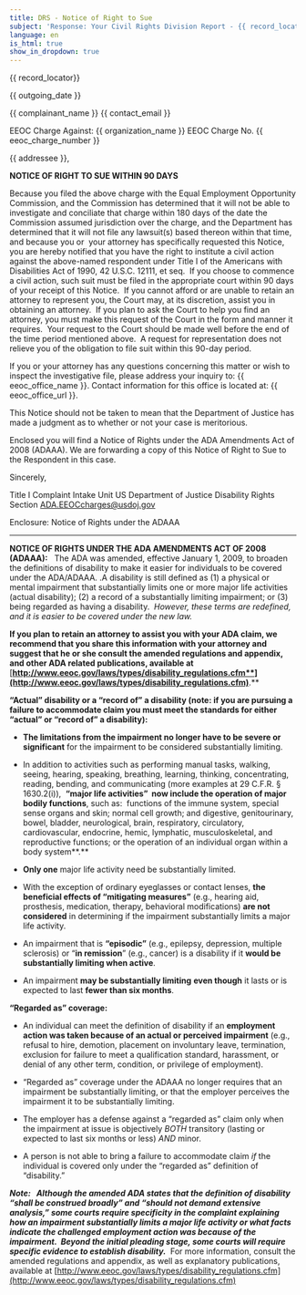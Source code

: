 ```yaml
---
title: DRS - Notice of Right to Sue
subject: 'Response: Your Civil Rights Division Report - {{ record_locator }} from the {{ section_name }} Section'
language: en
is_html: true
show_in_dropdown: true
---
```


{{ record_locator}}

{{ outgoing_date }}

{{ complainant_name }}
{{ contact_email }}

EEOC Charge Against: {{ organization_name }}
EEOC Charge No. {{ eeoc_charge_number }}

{{ addressee }},

**NOTICE OF RIGHT TO SUE WITHIN 90 DAYS**

Because you filed the above charge with the Equal Employment Opportunity Commission, and the Commission has determined that it will not be able to investigate and conciliate that charge within 180 days of the date the Commission assumed jurisdiction over the charge, and the Department has determined that it will not file any lawsuit(s) based thereon within that time, and because you or  your attorney has specifically requested this Notice, you are hereby notified that you have the right to institute a civil action against the above-named respondent under Title I of the Americans with Disabilities Act of 1990, 42 U.S.C. 12111, et seq.  If you choose to commence a civil action, such suit must be filed in the appropriate court within 90 days of your receipt of this Notice.  If you cannot afford or are unable to retain an attorney to represent you, the Court may, at its discretion, assist you in obtaining an attorney.  If you plan to ask the Court to help you find an attorney, you must make this request of the Court in the form and manner it requires.  Your request to the Court should be made well before the end of the time period mentioned above.  A request for representation does not relieve you of the obligation to file suit within this 90-day period.   

If you or your attorney has any questions concerning this matter or wish to inspect the investigative file, please address your inquiry to: {{ eeoc_office_name }}. Contact information for this office is located at: {{ eeoc_office_url }}.  

This Notice should not be taken to mean that the Department of Justice has made a judgment as to whether or not your case is meritorious.

Enclosed you will find a Notice of Rights under the ADA Amendments Act of 2008 (ADAAA). We are forwarding a copy of this Notice of Right to Sue to the Respondent in this case.

Sincerely,

Title I Complaint Intake Unit
US Department of Justice
Disability Rights Section
[ADA.EEOCcharges@usdoj.gov](mailto:ADA.EEOCcharges@usdoj.gov)

Enclosure:
Notice of Rights under the ADAAA

---


**NOTICE OF RIGHTS UNDER THE ADA AMENDMENTS ACT OF 2008 (ADAAA):**   The ADA was amended, effective January 1, 2009, to broaden the definitions of disability to make it easier for individuals to be covered under the ADA/ADAAA. .A disability is still defined as (1) a physical or mental impairment that substantially limits one or more major life activities (actual disability); (2) a record of a substantially limiting impairment; or (3) being regarded as having a disability.  _However, these terms are redefined, and it is easier to be covered under the new law._ 

**If you plan to retain an attorney to assist you with your ADA claim, we recommend that you share this information with your attorney and suggest that he or she consult the amended regulations and appendix, and other ADA related publications, available at** [**http://www.eeoc.gov/laws/types/disability_regulations.cfm**](http://www.eeoc.gov/laws/types/disability_regulations.cfm)**.**

**“Actual” disability or a “record of” a disability (note: if you are pursuing a failure to accommodate claim you must meet the standards for either “actual” or “record of” a disability):**

- **The limitations from the impairment no longer have to be severe or significant** for the impairment to be considered substantially limiting. 

- In addition to activities such as performing manual tasks, walking, seeing, hearing, speaking, breathing, learning, thinking, concentrating, reading, bending, and communicating (more examples at 29 C.F.R. § 1630.2(i)),  **“major life activities”  now include the operation of major bodily functions**, such as:  functions of the immune system, special sense organs and skin; normal cell growth; and digestive, genitourinary, bowel, bladder, neurological, brain, respiratory, circulatory, cardiovascular, endocrine, hemic, lymphatic, musculoskeletal, and reproductive functions; or the operation of an individual organ within a body system**.** 

- **Only one** major life activity need be substantially limited.

- With the exception of ordinary eyeglasses or contact lenses, **the beneficial effects of “mitigating measures”** (e.g., hearing aid, prosthesis, medication, therapy, behavioral modifications) **are not considered** in determining if the impairment substantially limits a major life activity. 

- An impairment that is **“episodic”** (e.g., epilepsy, depression, multiple sclerosis) or “**in remission**” (e.g., cancer) is a disability if it **would be substantially limiting when active**. 

- An impairment **may be substantially limiting** **even though** it lasts or is expected to last **fewer than six months**. 

**“Regarded as” coverage:** 

- An individual can meet the definition of disability if an **employment action was taken because of an actual or perceived impairment** (e.g., refusal to hire, demotion, placement on involuntary leave, termination, exclusion for failure to meet a qualification standard, harassment, or denial of any other term, condition, or privilege of employment).

- “Regarded as” coverage under the ADAAA no longer requires that an impairment be substantially limiting, or that the employer perceives the impairment it to be substantially limiting. 

- The employer has a defense against a “regarded as” claim only when the impairment at issue is objectively _BOTH_ transitory (lasting or expected to last six months or less) _AND_ minor.

- A person is not able to bring a failure to accommodate claim _if_ the individual is covered only under the “regarded as” definition of “disability.”

**_Note:   Although the amended ADA states that the definition of disability “shall be construed broadly” and “should not demand extensive analysis,” some courts require specificity in the complaint explaining how an impairment substantially limits a major life activity or what facts indicate the challenged employment action was because of the impairment.  Beyond the initial pleading stage, some courts will require specific evidence to establish disability._**  For more information, consult the amended regulations and appendix, as well as explanatory publications, available at [http://www.eeoc.gov/laws/types/disability_regulations.cfm](http://www.eeoc.gov/laws/types/disability_regulations.cfm)
